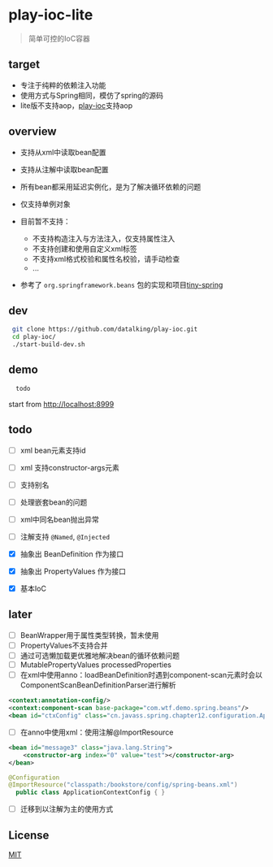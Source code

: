 # play-ioc-lite   
>简单可控的IoC容器  

## target
- 专注于纯粹的依赖注入功能
- 使用方式与Spring相同，模仿了spring的源码
- lite版不支持aop，[play-ioc](https://github.com/datalking/play-ioc)支持aop

## overview
- 支持从xml中读取bean配置
- 支持从注解中读取bean配置
- 所有bean都采用延迟实例化，是为了解决循环依赖的问题
- 仅支持单例对象 
- 目前暂不支持：
    - 不支持构造注入与方法注入，仅支持属性注入
    - 不支持创建和使用自定义xml标签
    - 不支持xml格式校验和属性名校验，请手动检查
    - ...

- 参考了 `org.springframework.beans` 包的实现和项目[tiny-spring](https://github.com/code4craft/tiny-spring)

## dev 
```sh
 git clone https://github.com/datalking/play-ioc.git
 cd play-ioc/
 ./start-build-dev.sh
```

## demo
```sh
  todo
```

start from [http://localhost:8999](http://localhost:8999)

## todo

- [ ] xml bean元素支持id   
- [ ] xml 支持constructor-args元素   
- [ ] 支持别名   
- [ ] 处理嵌套bean的问题   
- [ ] xml中同名bean抛出异常   
- [ ] 注解支持 `@Named`, `@Injected`   

- [x] 抽象出 BeanDefinition 作为接口   
- [x] 抽象出 PropertyValues 作为接口   
- [x] 基本IoC

## later
- [ ] BeanWrapper用于属性类型转换，暂未使用   
- [ ] PropertyValues不支持合并   
- [ ] 通过可选懒加载更优雅地解决bean的循环依赖问题   
- [ ] MutablePropertyValues processedProperties  
- [ ] 在xml中使用anno：loadBeanDefinition时遇到component-scan元素时会以ComponentScanBeanDefinitionParser进行解析    
```xml
<context:annotation-config/>
<context:component-scan base-package="com.wtf.demo.spring.beans"/>
<bean id="ctxConfig" class="cn.javass.spring.chapter12.configuration.ApplicationContextConfig"/>
```

- [ ] 在anno中使用xml：使用注解@ImportResource
```xml
<bean id="message3" class="java.lang.String">
    <constructor-arg index="0" value="test"></constructor-arg>
</bean>
```
```java
@Configuration  
@ImportResource("classpath:/bookstore/config/spring-beans.xml")
  public class ApplicationContextConfig { }
```   
- [ ] 迁移到以注解为主的使用方式

## License

[MIT](http://opensource.org/licenses/MIT)




